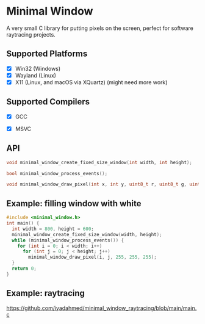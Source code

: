 # Minimal Window
A very small C library for putting pixels on the screen, perfect for software raytracing projects.

## Supported Platforms
- [x] Win32 (Windows)
- [x] Wayland (Linux)
- [x] X11 (Linux, and macOS via XQuartz) (might need more work)

## Supported Compilers
- [x] GCC
- [x] MSVC


## API
```c
void minimal_window_create_fixed_size_window(int width, int height);

bool minimal_window_process_events();

void minimal_window_draw_pixel(int x, int y, uint8_t r, uint8_t g, uint8_t b);
```

## Example: filling window with white

```c
#include <minimal_window.h>
int main() {
  int width = 800, height = 600;
  minimal_window_create_fixed_size_window(width, height);
  while (minimal_window_process_events()) {
    for (int i = 0; i < width; i++)
      for (int j = 0; j < height; j++)
        minimal_window_draw_pixel(i, j, 255, 255, 255);
  }
  return 0;
}
```

## Example: raytracing
https://github.com/iyadahmed/minimal_window_raytracing/blob/main/main.c
